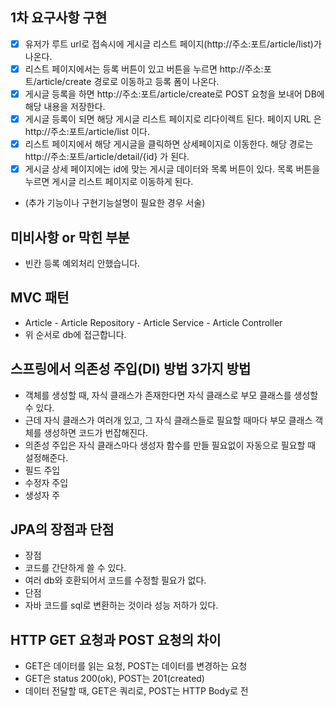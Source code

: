 ## 1차 요구사항 구현
- [x] 유저가 루트 url로 접속시에 게시글 리스트 페이지(http://주소:포트/article/list)가 나온다.
- [x] 리스트 페이지에서는 등록 버튼이 있고 버튼을 누르면 http://주소:포트/article/create 경로로 이동하고 등록 폼이 나온다.
- [x] 게시글 등록을 하면 http://주소:포트/article/create로 POST 요청을 보내어 DB에 해당 내용을 저장한다.
- [x] 게시글 등록이 되면 해당 게시글 리스트 페이지로 리다이렉트 된다. 페이지 URL 은 http://주소:포트/article/list 이다.
- [x] 리스트 페이지에서 해당 게시글을 클릭하면 상세페이지로 이동한다. 해당 경로는 http://주소:포트/article/detail/{id} 가 된다.
- [x] 게시글 상세 페이지에는 id에 맞는 게시글 데이터와 목록 버튼이 있다. 목록 버튼을 누르면 게시글 리스트 페이지로 이동하게 된다.

- (추가 기능이나 구현기능설명이 필요한 경우 서술)

## 미비사항 or 막힌 부분
- 빈칸 등록 예외처리 안했습니다.

## MVC 패턴
- Article - Article Repository - Article Service - Article Controller
- 위 순서로 db에 접근합니다.

## 스프링에서 의존성 주입(DI) 방법 3가지 방법
- 객체를 생성할 때, 자식 클래스가 존재한다면 자식 클래스로 부모 클래스를 생성할 수 있다.
- 근데 자식 클래스가 여러개 있고, 그 자식 클래스들로 필요할 때마다 부모 클래스 객체를 생성하면 코드가 번잡해진다.
- 의존성 주입은 자식 클래스마다 생성자 함수를 만들 필요없이 자동으로 필요할 때 설정해준다.
- 필드 주입
- 수정자 주입
- 생성자 주

## JPA의 장점과 단점
- 장점
- 코드를 간단하게 쓸 수 있다.
- 여러 db와 호환되어서 코드를 수정할 필요가 없다.
- 단점
- 자바 코드를 sql로 변환하는 것이라 성능 저하가 있다.

## HTTP GET 요청과 POST 요청의 차이
- GET은 데이터를 읽는 요청, POST는 데이터를 변경하는 요청
- GET은 status 200(ok), POST는 201(created)
- 데이터 전달할 때, GET은 쿼리로, POST는 HTTP Body로 전
